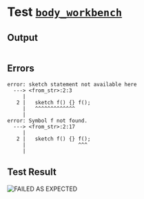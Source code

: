 # Test [`body_workbench`](../doc/tests/statement_usage.md#L560)

## Output

```,plain
```

## Errors

```,plain
error: sketch statement not available here
  ---> <from_str>:2:3
     |
   2 |   sketch f() {} f();
     |   ^^^^^^^^^^^^^
     |
error: Symbol f not found.
  ---> <from_str>:2:17
     |
   2 |   sketch f() {} f();
     |                 ^^^
     |
```

## Test Result

![FAILED AS EXPECTED](../doc/tests/.test/body_workbench.png)
